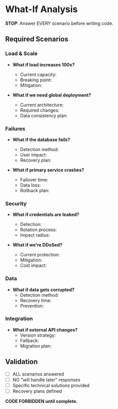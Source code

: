 # What-If Analysis

**STOP**: Answer EVERY scenario before writing code.

## Required Scenarios

### Load & Scale
- **What if load increases 100x?**
  - Current capacity: 
  - Breaking point:
  - Mitigation:

- **What if we need global deployment?**
  - Current architecture:
  - Required changes:
  - Data consistency plan:

### Failures
- **What if the database fails?**
  - Detection method:
  - User impact:
  - Recovery plan:

- **What if primary service crashes?**
  - Failover time:
  - Data loss:
  - Rollback plan:

### Security
- **What if credentials are leaked?**
  - Detection:
  - Rotation process:
  - Impact radius:

- **What if we're DDoSed?**
  - Current protection:
  - Mitigation:
  - Cost impact:

### Data
- **What if data gets corrupted?**
  - Detection method:
  - Recovery time:
  - Prevention:

### Integration
- **What if external API changes?**
  - Version strategy:
  - Fallback:
  - Migration plan:

## Validation
- [ ] ALL scenarios answered
- [ ] NO "will handle later" responses
- [ ] Specific technical solutions provided
- [ ] Recovery plans defined

**CODE FORBIDDEN until complete.**